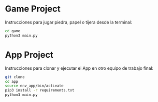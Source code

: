 # Game Project

Instrucciones para jugar piedra, papel o tijera desde la terminal:

``` sh
cd game
python3 main.py

```

# App Project

Instrucciones para clonar y ejecutar el App en otro equipo de trabajo final:

``` sh
git clone
cd app
source env_app/bin/activate
pip3 install -r requirements.txt
python3 main.py


```
